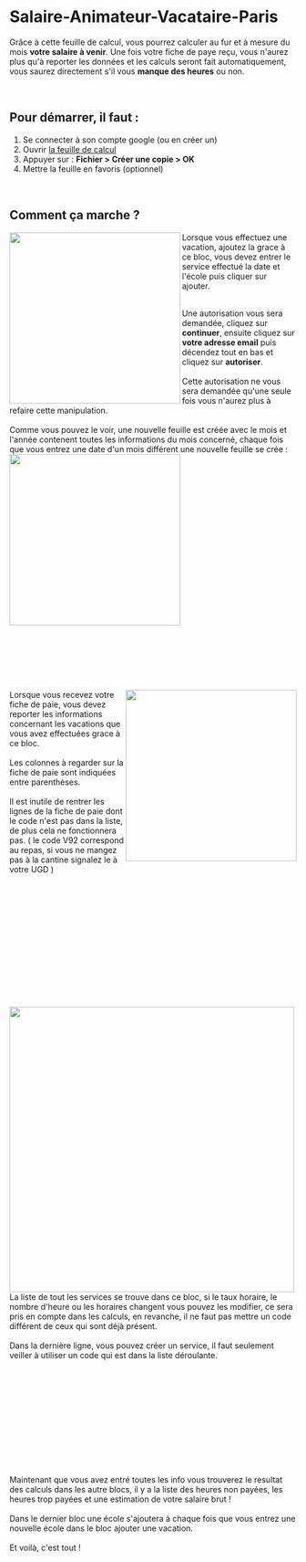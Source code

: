 # Salaire-Animateur-Vacataire-Paris
Grâce à cette feuille de calcul, vous pourrez calculer au fur et à mesure du mois __votre salaire à venir__. Une fois votre fiche de paye reçu, vous n'aurez plus qu'à reporter les données et les calculs seront fait automatiquement, vous saurez directement s'il vous __manque des heures__ ou non.

<br />

## Pour démarrer, il faut :
1. Se connecter à son compte google (ou en créer un)  
2. Ouvrir [la feuille de calcul](https://docs.google.com/spreadsheets/d/1QktZbwNk8iIvQ-N6WeqFDEeWZL1nP8ExiL5RRdRA7uM/edit?usp=sharing)  
3. Appuyer sur : __Fichier > Créer une copie > OK__  
4. Mettre la feuille en favoris (optionnel)

<br />

## Comment ça marche ?
<img align="left" width="300" src="https://user-images.githubusercontent.com/99233749/152921734-ff54158d-a63d-49ee-a383-d601bbd24160.png">
Lorsque vous effectuez une vacation, ajoutez la grace à ce bloc, vous devez entrer le service effectué la date et l'école puis cliquer sur ajouter.

<br />Une autorisation vous sera demandée, cliquez sur __continuer__, ensuite cliquez sur __votre adresse email__ puis décendez tout en bas et cliquez sur __autoriser__.  
<br />Cette autorisation ne vous sera demandée qu'une seule fois vous n'aurez plus à refaire cette manipulation.  
<br />Comme vous pouvez le voir, une nouvelle feuille est créée avec le mois et l'année contenent toutes les informations du mois concerné, chaque fois que vous entrez une date d'un mois différent une nouvelle feuille se crée :
<img align="center" width="300" src="https://user-images.githubusercontent.com/99233749/152925081-5ba87fa5-f100-4a94-b12a-4fd62e809f7b.png">

<br /><br /><br /><br /><br />

<img align="right" width="300" src="https://user-images.githubusercontent.com/99233749/152929272-fff9a960-b5ef-48b4-9ff1-0c28773f7358.png">
Lorsque vous recevez votre fiche de paie, vous devez reporter les informations concernant les vacations que vous avez effectuées grace à ce bloc.  
<br /><br />Les colonnes à regarder sur la fiche de paie sont indiquées entre parenthèses.  
<br /><br />Il est inutile de rentrer les lignes de la fiche de paie dont le code n'est pas dans la liste, de plus cela ne fonctionnera pas. ( le code V92 correspond au repas, si vous ne mangez pas à la cantine signalez le à votre UGD )  

<br /><br /><br /><br /><br /><br /><br /><br /><br /><br /><br /><br />

<img align="left" width="500" src="https://user-images.githubusercontent.com/99233749/153085879-b93661a9-416f-41f6-9c15-d76444c438db.png">
La liste de tout les services se trouve dans ce bloc, si le taux horaire, le nombre d'heure ou les horaires changent vous pouvez les modifier, ce sera pris en compte dans les calculs, en revanche, il ne faut pas mettre un code différent de ceux qui sont déjà présent.
<br /><br />
Dans la dernière ligne, vous pouvez créer un service, il faut seulement veiller à utiliser un code qui est dans la liste déroulante.

<br /><br /><br /><br /><br /><br /><br /><br /><br /><br /><br />
Maintenant que vous avez entré toutes les info vous trouverez le resultat des calculs dans les autre blocs, il y a la liste des heures non payées, les heures trop payées et une estimation de votre salaire brut !  
<br />
Dans le dernier bloc une école s'ajoutera à chaque fois que vous entrez une nouvelle école dans le bloc ajouter une vacation.  
<br />
Et voilà, c'est tout !
